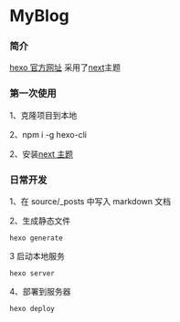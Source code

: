 # MyBlog

### 简介

[hexo 官方网址](https://hexo.io/zh-cn/)
采用了[next](http://theme-next.iissnan.com/)主题

### 第一次使用

1、克隆项目到本地

2、npm i -g hexo-cli

2、安装[next 主题](https://github.com/theme-next/hexo-theme-next)

### 日常开发

1、在 source/\_posts 中写入 markdown 文档

2、生成静态文件

    hexo generate

3 启动本地服务

    hexo server

4、部署到服务器

    hexo deploy
